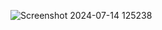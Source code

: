 ![Screenshot 2024-07-14 125238](https://github.com/user-attachments/assets/65c22b42-7924-402d-8dbd-4e78b98840c3)
